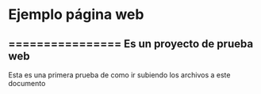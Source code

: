 # Ejemplo página web
================
Es un proyecto de prueba web
----------------------------
Esta es una primera prueba de como ir subiendo los archivos a este documento
